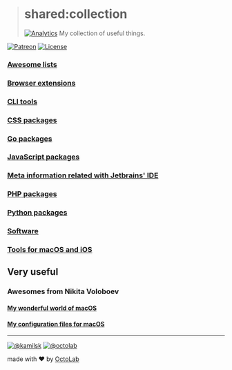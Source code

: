 > # shared:collection
> [![Analytics](https://ga-beacon.appspot.com/UA-109817251-4/shared/collection:readme?pixel)](https://github.com/kamilsk/shared/tree/collection)
> My collection of useful things.

[![Patreon](https://img.shields.io/badge/patreon-donate-orange.svg)](https://www.patreon.com/octolab)
[![License](https://img.shields.io/badge/license-MIT-blue.svg)](LICENSE)

### [Awesome lists](awesome)

### [Browser extensions](browser)

### [CLI tools](terminal)

### [CSS packages](css)

### [Go packages](go)

### [JavaScript packages](javascript)

### [Meta information related with Jetbrains' IDE](jetbrains)

### [PHP packages](php)

### [Python packages](python)

### [Software](software)

### [Tools for macOS and iOS](apple)

## Very useful

### Awesomes from Nikita Voloboev

#### [My wonderful world of macOS](https://github.com/nikitavoloboev/my-mac-os)

#### [My configuration files for macOS](https://github.com/nikitavoloboev/dotfiles)

---

[![@kamilsk](https://img.shields.io/badge/author-%40kamilsk-blue.svg)](https://twitter.com/ikamilsk)
[![@octolab](https://img.shields.io/badge/sponsor-%40octolab-blue.svg)](https://twitter.com/octolab_inc)

made with ❤️ by [OctoLab](https://www.octolab.org/)

